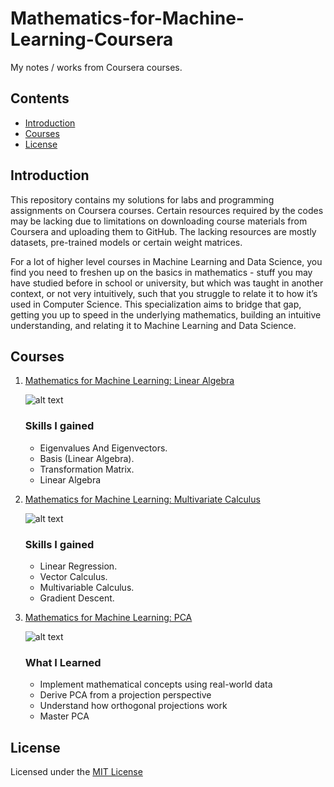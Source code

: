 # Mathematics-for-Machine-Learning-Coursera
My notes / works from Coursera courses.

## Contents
* [Introduction](https://github.com/chandlerbing65nm/Mathmatics-for-Machine-Learning#Introduction)
* [Courses](https://github.com/chandlerbing65nm/Mathmatics-for-Machine-Learning#Courses)
* [License](https://github.com/chandlerbing65nm/Mathmatics-for-Machine-Learning#License)

## Introduction
This repository contains my solutions for labs and programming assignments on Coursera courses. Certain resources required by the codes may be lacking due to limitations on downloading course materials from Coursera and uploading them to GitHub. The lacking resources are mostly datasets, pre-trained models or certain weight matrices.

For a lot of higher level courses in Machine Learning and Data Science, you find you need to freshen up on the basics in mathematics - stuff you may have studied before in school or university, but which was taught in another context, or not very intuitively, such that you struggle to relate it to how it’s used in Computer Science. This specialization aims to bridge that gap, getting you up to speed in the underlying mathematics, building an intuitive understanding, and relating it to Machine Learning and Data Science.

## Courses
1. [Mathematics for Machine Learning: Linear Algebra](https://github.com/chandlerbing65nm/Mathmatics-for-Machine-Learning/tree/main/Linear%20Algebra)

      ![alt text](https://github.com/chandlerbing65nm/Mathmatics-for-Machine-Learning/blob/main/Linear%20Algebra/1.jpg)
      ### Skills I gained
      * Eigenvalues And Eigenvectors.
      * Basis (Linear Algebra).
      * Transformation Matrix.
      * Linear Algebra
      
2. [Mathematics for Machine Learning: Multivariate Calculus](https://github.com/chandlerbing65nm/Mathmatics-for-Machine-Learning/tree/main/Multivariate%20Calculus)

      ![alt text](https://github.com/chandlerbing65nm/Mathmatics-for-Machine-Learning/blob/main/Multivariate%20Calculus/2.jpg)
      ### Skills I gained
      * Linear Regression.
      * Vector Calculus.
      * Multivariable Calculus.
      * Gradient Descent.

3. [Mathematics for Machine Learning: PCA](https://github.com/chandlerbing65nm/Mathmatics-for-Machine-Learning/tree/main/Principal%20Component%20Analysis)

      ![alt text](https://github.com/chandlerbing65nm/Mathmatics-for-Machine-Learning/blob/main/Principal%20Component%20Analysis/3.jpg)
      ### What I Learned
      * Implement mathematical concepts using real-world data
      * Derive PCA from a projection perspective
      * Understand how orthogonal projections work
      * Master PCA
         
## License
Licensed under the [MIT License](https://github.com/chandlerbing65nm/Mathmatics-for-Machine-Learning/blob/main/LICENSE)
